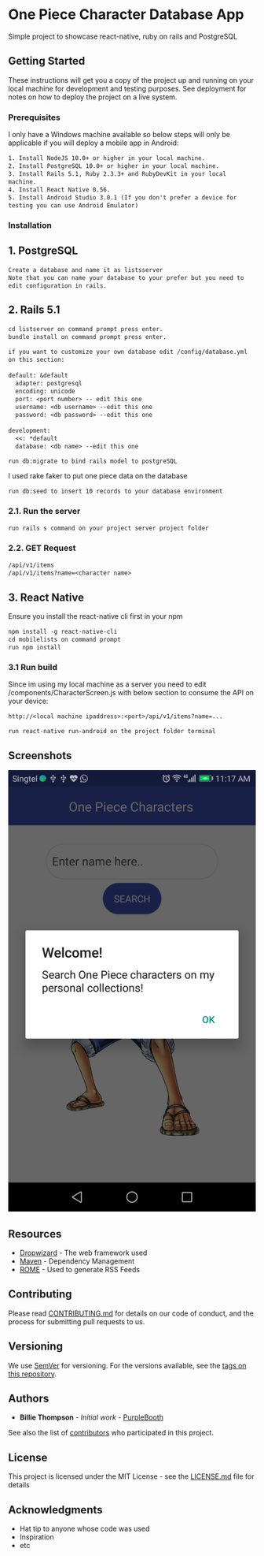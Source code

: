 # One Piece Character Database App

Simple project to showcase react-native, ruby on rails and PostgreSQL

## Getting Started

These instructions will get you a copy of the project up and running on your local machine for development and testing purposes. See deployment for notes on how to deploy the project on a live system.

### Prerequisites 

I only have a Windows machine available so below steps will only be applicable if you will deploy a mobile app in Android:

```
1. Install NodeJS 10.0+ or higher in your local machine.
2. Install PostgreSQL 10.0+ or higher in your local machine.
3. Install Rails 5.1, Ruby 2.3.3+ and RubyDevKit in your local machine.
4. Install React Native 0.56.
5. Install Android Studio 3.0.1 (If you don't prefer a device for testing you can use Android Emulator)
```

### Installation

## 1. PostgreSQL
```
Create a database and name it as listsserver
Note that you can name your database to your prefer but you need to edit configuration in rails.  
```

## 2. Rails 5.1
```
cd listserver on command prompt press enter.
bundle install on command prompt press enter.
```

```
if you want to customize your own database edit /config/database.yml on this section:

default: &default
  adapter: postgresql
  encoding: unicode
  port: <port number> -- edit this one
  username: <db username> --edit this one
  password: <db password> --edit this one

development:
  <<: *default
  database: <db name> --edit this one

```

```
run db:migrate to bind rails model to postgreSQL
```

I used rake faker to put one piece data on the database

```
run db:seed to insert 10 records to your database environment
```

### 2.1. Run the server
```
run rails s command on your project server project folder
```


### 2.2. GET Request
```
/api/v1/items
/api/v1/items?name=<character name>
```

## 3. React Native
Ensure you install the react-native cli first in your npm
```
npm install -g react-native-cli
cd mobilelists on command prompt
run npm install
```
### 3.1 Run build
Since im using my local machine as a server you need to edit /components/CharacterScreen.js with below section to consume the API on your device:
```
http://<local machine ipaddress>:<port>/api/v1/items?name=...
```

```
run react-native run-android on the project folder terminal
```
## Screenshots
![Alt text](/screenshots/screen1.png?raw=true "Screenshot 1")

## Resources

* [Dropwizard](http://www.dropwizard.io/1.0.2/docs/) - The web framework used
* [Maven](https://maven.apache.org/) - Dependency Management
* [ROME](https://rometools.github.io/rome/) - Used to generate RSS Feeds

## Contributing

Please read [CONTRIBUTING.md](https://gist.github.com/PurpleBooth/b24679402957c63ec426) for details on our code of conduct, and the process for submitting pull requests to us.

## Versioning

We use [SemVer](http://semver.org/) for versioning. For the versions available, see the [tags on this repository](https://github.com/your/project/tags). 

## Authors

* **Billie Thompson** - *Initial work* - [PurpleBooth](https://github.com/PurpleBooth)

See also the list of [contributors](https://github.com/your/project/contributors) who participated in this project.

## License

This project is licensed under the MIT License - see the [LICENSE.md](LICENSE.md) file for details

## Acknowledgments

* Hat tip to anyone whose code was used
* Inspiration
* etc
